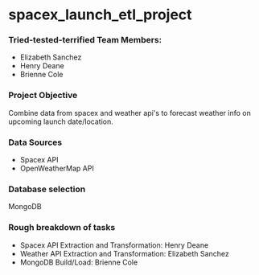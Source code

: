 # spacex_launch_etl_project

### Tried-tested-terrified Team Members:
- Elizabeth Sanchez
- Henry Deane
- Brienne Cole

### Project Objective
Combine data from spacex and weather api's to forecast weather info on upcoming launch date/location.

### Data Sources
- Spacex API
- OpenWeatherMap API

### Database selection
MongoDB

### Rough breakdown of tasks
- Spacex API Extraction and Transformation: Henry Deane
- Weather API Extraction and Transformation: Elizabeth Sanchez
- MongoDB Build/Load: Brienne Cole
